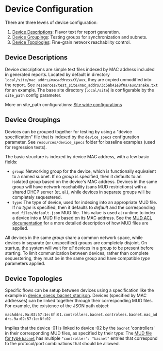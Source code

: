 # Device Configuration

There are three levels of device configuration:
1. [Device Descriptions](#device-descriptions): Flavor text for report generation.
2. [Device Groupings](#device-groupings): Testing groups for synchronization and subnets.
3. [Device Topologies](#device-topologies): Fine-grain network reachability control.

## Device Descriptions

Device descriptions are simple text files indexed by MAC address included in generated reports. Located by default in directory
<code>local/site/mac_addrs/<em>macaddressXX</em>/aux</code>,
they are copied unmodified into the report. See
[`resources/test_site/mac_addrs/3c5ab41e8f0a/aux/snake.txt`](../resources/test_site/mac_addrs/3c5ab41e8f0a/aux/snake.txt)
for an example. The base site directory (`local/site`) is configurable by the `site_path` config parameter.

More on site_path configurations: [Site wide configurations](site_path.md)

## Device Groupings

Devices can be grouped together for testing by using a "device specification"
file that is indexed by the `device_specs` configuration parameter. See
`resources/device_specs` folder for baseline examples (used for regression tests).

The basic structure is indexed by device MAC address, with a few basic fields:

* `group`: Networking group for the device, which is functionally
equivalent to a named subnet. If no <em>group</em> is specified, then it
defaults to an isolated group based on the device's MAC address. Devices in
the same group will have network reachability (sans MUD restrictions) with
a shared DHCP server (et. al.), while devices in separate groups will be
completely sequestered.
* `type`: The type of device, used for indexing into an appropriate MUD
file. If no <em>type</em> is specified, then it defaults to <em>default</em>
and the corresponding `mud_files/default.json` MUD file. This value is
used at runtime to index a device into a MUD file based on its MAC address.
See the [MUD ACL documentation](mudacl.md) for a more detailed description
of how MUD files are applied.

All devices in the same _group_ share a common network space, while devices in
separate (or unspecified) groups are completely disjoint. On startup, the system
will wait for _all_ devices in a group to be present before starting. To limit
communication between devices, rather than complete sequestering, they must
be in the same group and have compatible _type_ parameters applied.

## Device Topologies

Specific flows can be setup between devices using a specification like the example
in [device_specs_bacnet_star.json](../resources/device_specs/bacnet_star.json). Devices
(specified by MAC addresses) can be linked together through their corresponding
MUD files. For example, the existence of the JSON path object:

`macAddrs.9a:02:57:1e:8f:01.controllers.bacnet.controlees.bacnet.mac_addrs.9a:02:57:1e:8f:02`

Implies that the device :01 is linked to device :02 by the `bacnet` 'controllers' in their
corresponding MUD files, as specified by their type: The
[MUD file for type `bacnet`](../mud_files/bacnet.json) has multiple `"controller": "bacnet"`
entries that correspond to the protocol/port combinations that should be allowed.

